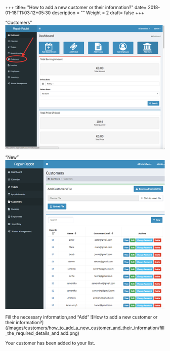 +++
title= "How to add a new customer or their information?"
date= 2018-01-18T11:03:12+05:30
description = ""
Weight = 2
draft= false
+++

“Customers” 
![How to add a new customer or their information?](/images/customers/how_to_add_a_new_customer_and_their_information/go_to_customers.png)

“New”
![How to add a new customer or their information?](/images/customers/how_to_add_a_new_customer_and_their_information/click_new.png)
         

Fill the necessary  information,and “Add”
![How to add a new customer or their information?](/images/customers/how_to_add_a_new_customer_and_their_information/fill_the_required_details_and add.png)
        

Your customer has been added to your list. 




























